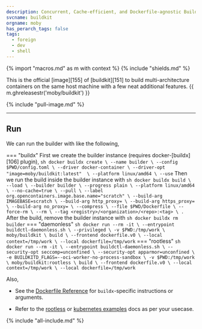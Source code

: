 ```yaml
---
description: Concurrent, Cache-efficient, and Dockerfile-agnostic Builder Toolkit
svcname: buildkit
orgname: moby
has_perarch_tags: false
tags:
  - foreign
  - dev
  - shell
---
```


{% import "macros.md" as m with context %}
{% include "shields.md" %}

This is the official [image][155] of [buildkit][151] to build
multi-architecture containers on the same host machine with
a few neat additional features. {{ m.ghreleasestr('moby/buildkit') }}

{% include "pull-image.md" %}

---
Run
---

We can run the builder with like the following,

=== "buildx"
    First we create the builder instance (requires docker-[buildx][106] plugin),
    ``` sh
    docker buildx create \
      --name builder \
      --config $PWD/config.toml \
      --driver docker-container \
      --driver-opt "image=moby/buildkit:latest"  \
      --platform linux/amd64 \
      --use
    ```
    Then we run the build inside the builder instance with
    ``` sh
    docker buildx build \
      --load \
      --builder builder \
      --progress plain \
      --platform linux/amd64 \
      --no-cache=true \
      --pull \
      --label org.opencontainers.image.base.name="scratch" \
      --build-arg IMAGEBASE=scratch \
      --build-arg http_proxy= \
      --build-arg https_proxy= \
      --build-arg no_proxy= \
      --compress \
      --file $PWD/Dockerfile \
      --force-rm \
      --rm \
      --tag <registry>/<organization>/<repo>:<tag> \
      .
    ```
    After the build, remove the builder instance with
    ``` sh
    docker buildx rm builder
    ```
=== "daemonless"
    ``` sh
    docker run --rm -it \
      --entrypoint buildctl-daemonless.sh \
      --privileged \
      -v $PWD:/tmp/work \
    moby/buildkit \
      build \
      --frontend dockerfile.v0 \
      --local context=/tmp/work \
      --local dockerfile=/tmp/work
    ```
=== "rootless"
    ``` sh
    docker run --rm -it \
      --entrypoint buildctl-daemonless.sh \
      --security-opt seccomp=unconfined \
      --security-opt apparmor=unconfined \
      -e BUILDKITD_FLAGS=--oci-worker-no-process-sandbox \
      -v $PWD:/tmp/work \
    moby/buildkit:rootless \
      build \
      --frontend dockerfile.v0 \
      --local context=/tmp/work \
      --local dockerfile=/tmp/work
    ```

Also,

* See the [Dockerfile Reference][1] for `buildx`-specific instructions or
  arguments.

* Refer to the [rootless][2] or [kubernetes examples][3] docs as
  per your usecase.

[1]: https://docs.docker.com/engine/reference/builder/
[2]: https://github.com/moby/buildkit/blob/master/docs/rootless.md
[3]: https://github.com/moby/buildkit/blob/master/examples/kubernetes

{% include "all-include.md" %}
